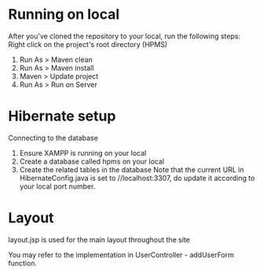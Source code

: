 # Running on local
After you've cloned the repository to your local, run the following steps:
Right click on the project's root directory (HPMS)
1. Run As > Maven clean
2. Run As > Maven install
3. Maven > Update project
4. Run As > Run on Server

# Hibernate setup
Connecting to the database
1. Ensure XAMPP is running on your local
2. Create a database called hpms on your local
3. Create the related tables in the database
Note that the current URL in HibernateConfig.java is set to //localhost:3307, do update it according to your local port number.

# Layout
layout.jsp is used for the main layout throughout the site

You may refer to the implementation in UserController - addUserForm function.
